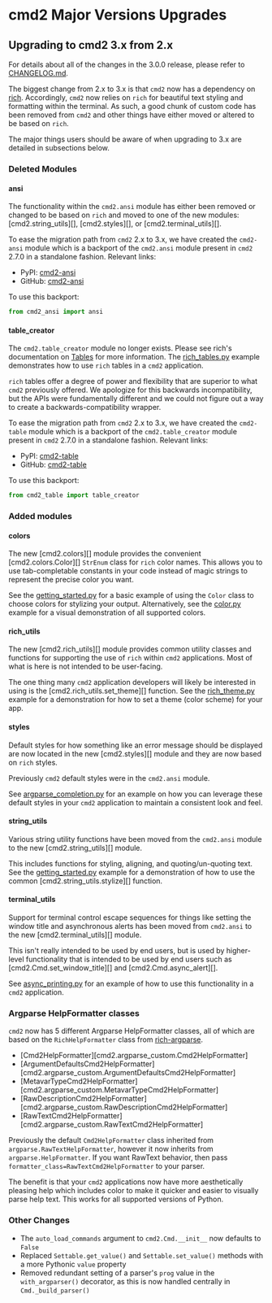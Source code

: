 # cmd2 Major Versions Upgrades

## Upgrading to cmd2 3.x from 2.x

For details about all of the changes in the 3.0.0 release, please refer to
[CHANGELOG.md](https://github.com/python-cmd2/cmd2/blob/main/CHANGELOG.md).

The biggest change from 2.x to 3.x is that `cmd2` now has a dependency on
[rich](https://github.com/Textualize/rich). Accordingly, `cmd2` now relies on `rich` for beautiful
text styling and formatting within the terminal. As such, a good chunk of custom code has been
removed from `cmd2` and other things have either moved or altered to be based on `rich`.

The major things users should be aware of when upgrading to 3.x are detailed in subsections below.

### Deleted Modules

#### ansi

The functionality within the `cmd2.ansi` module has either been removed or changed to be based on
`rich` and moved to one of the new modules: [cmd2.string_utils][], [cmd2.styles][], or
[cmd2.terminal_utils][].

To ease the migration path from `cmd2` 2.x to 3.x, we have created the `cmd2-ansi` module which is a
backport of the `cmd2.ansi` module present in `cmd2` 2.7.0 in a standalone fashion. Relevant links:

- PyPI: [cmd2-ansi](https://pypi.org/project/cmd2-ansi/)
- GitHub: [cmd2-ansi](https://github.com/python-cmd2/cmd2-ansi)

To use this backport:

```Python
from cmd2_ansi import ansi
```

#### table_creator

The `cmd2.table_creator` module no longer exists. Please see rich's documentation on
[Tables](https://rich.readthedocs.io/en/latest/tables.html) for more information. The
[rich_tables.py](https://github.com/python-cmd2/cmd2/blob/main/examples/rich_tables.py) example
demonstrates how to use `rich` tables in a `cmd2` application.

`rich` tables offer a degree of power and flexibility that are superior to what `cmd2` previously
offered. We apologize for this backwards incompatibility, but the APIs were fundamentally different
and we could not figure out a way to create a backwards-compatibility wrapper.

To ease the migration path from `cmd2` 2.x to 3.x, we have created the `cmd2-table` module which is
a backport of the `cmd2.table_creator` module present in `cmd2` 2.7.0 in a standalone fashion.
Relevant links:

- PyPI: [cmd2-table](https://pypi.org/project/cmd2-table/)
- GitHub: [cmd2-table](https://github.com/python-cmd2/cmd2-table)

To use this backport:

```Python
from cmd2_table import table_creator
```

### Added modules

#### colors

The new [cmd2.colors][] module provides the convenient [cmd2.colors.Color][] `StrEnum` class for
`rich` color names. This allows you to use tab-completable constants in your code instead of magic
strings to represent the precise color you want.

See the
[getting_started.py](https://github.com/python-cmd2/cmd2/blob/main/examples/getting_started.py) for
a basic example of using the `Color` class to choose colors for stylizing your output.
Alternatively, see the [color.py](https://github.com/python-cmd2/cmd2/blob/main/examples/color.py)
example for a visual demonstration of all supported colors.

#### rich_utils

The new [cmd2.rich_utils][] module provides common utility classes and functions for supporting the
use of `rich` within `cmd2` applications. Most of what is here is not intended to be user-facing.

The one thing many `cmd2` application developers will likely be interested in using is the
[cmd2.rich_utils.set_theme][] function. See the
[rich_theme.py](https://github.com/python-cmd2/cmd2/blob/main/examples/rich_theme.py) example for a
demonstration for how to set a theme (color scheme) for your app.

#### styles

Default styles for how something like an error message should be displayed are now located in the
new [cmd2.styles][] module and they are now based on `rich` styles.

Previously `cmd2` default styles were in the `cmd2.ansi` module.

See
[argparse_completion.py](https://github.com/python-cmd2/cmd2/blob/main/examples/argparse_completion.py)
for an example on how you can leverage these default styles in your `cmd2` application to maintain a
consistent look and feel.

#### string_utils

Various string utility functions have been moved from the `cmd2.ansi` module to the new
[cmd2.string_utils][] module.

This includes functions for styling, aligning, and quoting/un-quoting text. See the
[getting_started.py](https://github.com/python-cmd2/cmd2/blob/main/examples/getting_started.py)
example for a demonstration of how to use the common [cmd2.string_utils.stylize][] function.

#### terminal_utils

Support for terminal control escape sequences for things like setting the window title and
asynchronous alerts has been moved from `cmd2.ansi` to the new [cmd2.terminal_utils][] module.

This isn't really intended to be used by end users, but is used by higher-level functionality that
is intended to be used by end users such as [cmd2.Cmd.set_window_title][] and
[cmd2.Cmd.async_alert][].

See [async_printing.py](https://github.com/python-cmd2/cmd2/blob/main/examples/async_printing.py)
for an example of how to use this functionality in a `cmd2` application.

### Argparse HelpFormatter classes

`cmd2` now has 5 different Argparse HelpFormatter classes, all of which are based on the
`RichHelpFormatter` class from [rich-argparse](https://github.com/hamdanal/rich-argparse).

- [Cmd2HelpFormatter][cmd2.argparse_custom.Cmd2HelpFormatter]
- [ArgumentDefaultsCmd2HelpFormatter][cmd2.argparse_custom.ArgumentDefaultsCmd2HelpFormatter]
- [MetavarTypeCmd2HelpFormatter][cmd2.argparse_custom.MetavarTypeCmd2HelpFormatter]
- [RawDescriptionCmd2HelpFormatter][cmd2.argparse_custom.RawDescriptionCmd2HelpFormatter]
- [RawTextCmd2HelpFormatter][cmd2.argparse_custom.RawTextCmd2HelpFormatter]

Previously the default `Cmd2HelpFormatter` class inherited from `argparse.RawTextHelpFormatter`,
however it now inherits from `argparse.HelpFormatter`. If you want RawText behavior, then pass
`formatter_class=RawTextCmd2HelpFormatter` to your parser.

The benefit is that your `cmd2` applications now have more aesthetically pleasing help which
includes color to make it quicker and easier to visually parse help text. This works for all
supported versions of Python.

### Other Changes

- The `auto_load_commands` argument to `cmd2.Cmd.__init__` now defaults to `False`
- Replaced `Settable.get_value()` and `Settable.set_value()` methods with a more Pythonic `value`
  property
- Removed redundant setting of a parser's `prog` value in the `with_argparser()` decorator, as this
  is now handled centrally in `Cmd._build_parser()`
